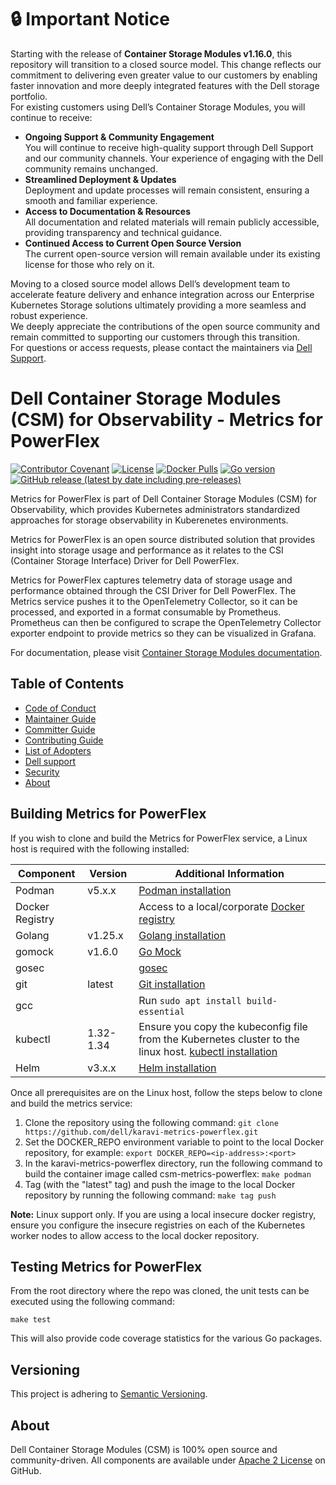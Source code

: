 <!--
Copyright (c) 2021 Dell Inc., or its subsidiaries. All Rights Reserved.

Licensed under the Apache License, Version 2.0 (the "License");
you may not use this file except in compliance with the License.
You may obtain a copy of the License at

    http://www.apache.org/licenses/LICENSE-2.0
-->

# :lock: **Important Notice**
Starting with the release of **Container Storage Modules v1.16.0**, this repository will transition to a closed source model. This change reflects our commitment to delivering even greater value to our customers by enabling faster innovation and more deeply integrated features with the Dell storage portfolio.<br>
For existing customers using Dell’s Container Storage Modules, you will continue to receive:
* **Ongoing Support & Community Engagement**<br>
       You will continue to receive high-quality support through Dell Support and our community channels. Your experience of engaging with the Dell community remains unchanged.
* **Streamlined Deployment & Updates**<br>
        Deployment and update processes will remain consistent, ensuring a smooth and familiar experience.
* **Access to Documentation & Resources**<br>
       All documentation and related materials will remain publicly accessible, providing transparency and technical guidance.
* **Continued Access to Current Open Source Version**<br>
       The current open-source version will remain available under its existing license for those who rely on it.

Moving to a closed source model allows Dell’s development team to accelerate feature delivery and enhance integration across our Enterprise Kubernetes Storage solutions ultimately providing a more seamless and robust experience.<br>
We deeply appreciate the contributions of the open source community and remain committed to supporting our customers through this transition.<br>
For questions or access requests, please contact the maintainers via [Dell Support](https://www.dell.com/support/kbdoc/en-in/000188046/container-storage-interface-csi-drivers-and-container-storage-modules-csm-how-to-get-support).

# Dell Container Storage Modules (CSM) for Observability - Metrics for PowerFlex

[![Contributor Covenant](https://img.shields.io/badge/Contributor%20Covenant-v2.0%20adopted-ff69b4.svg)](https://github.com/dell/csm/blob/main/docs/CODE_OF_CONDUCT.md)
[![License](https://img.shields.io/github/license/dell/karavi-metrics-powerflex)](LICENSE)
[![Docker Pulls](https://img.shields.io/docker/pulls/dellemc/csm-metrics-powerflex)](https://hub.docker.com/r/dellemc/csm-metrics-powerflex)
[![Go version](https://img.shields.io/github/go-mod/go-version/dell/karavi-metrics-powerflex)](go.mod)
[![GitHub release (latest by date including pre-releases)](https://img.shields.io/github/v/release/dell/karavi-metrics-powerflex?include_prereleases&label=latest&style=flat-square)](https://github.com/dell/karavi-metrics-powerflex/releases/latest)

Metrics for PowerFlex is part of Dell Container Storage Modules (CSM) for Observability, which provides Kubernetes administrators standardized approaches for storage observability in Kuberenetes environments.

Metrics for PowerFlex is an open source distributed solution that provides insight into storage usage and performance as it relates to the CSI (Container Storage Interface) Driver for Dell PowerFlex.

Metrics for PowerFlex captures telemetry data of storage usage and performance obtained through the CSI Driver for Dell PowerFlex. The Metrics service pushes it to the OpenTelemetry Collector, so it can be processed, and exported in a format consumable by Prometheus. Prometheus can then be configured to scrape the OpenTelemetry Collector exporter endpoint to provide metrics so they can be visualized in Grafana.

For documentation, please visit [Container Storage Modules documentation](https://dell.github.io/csm-docs/).

## Table of Contents

- [Code of Conduct](https://github.com/dell/csm/blob/main/docs/CODE_OF_CONDUCT.md)
- [Maintainer Guide](https://github.com/dell/csm/blob/main/docs/MAINTAINER_GUIDE.md)
- [Committer Guide](https://github.com/dell/csm/blob/main/docs/COMMITTER_GUIDE.md)
- [Contributing Guide](https://github.com/dell/csm/blob/main/docs/CONTRIBUTING.md)
- [List of Adopters](https://github.com/dell/csm/blob/main/docs/ADOPTERS.md)
- [Dell support](https://www.dell.com/support/incidents-online/en-us/contactus/product/container-storage-modules)
- [Security](https://github.com/dell/csm/blob/main/docs/SECURITY.md)
- [About](#about)

## Building Metrics for PowerFlex

If you wish to clone and build the Metrics for PowerFlex service, a Linux host is required with the following installed:

| Component       | Version   | Additional Information |
| --------------- | --------- | ---------------------- |
| Podman          | v5.x.x    | [Podman installation](https://podman.io/docs/installation) |
| Docker Registry |           | Access to a local/corporate [Docker registry](https://docs.docker.com/registry/) |
| Golang          | v1.25.x   | [Golang installation](https://github.com/travis-ci/gimme) |
| gomock          | v1.6.0    | [Go Mock](https://github.com/golang/mock) |
| gosec           |           | [gosec](https://github.com/securego/gosec) |
| git             | latest    | [Git installation](https://git-scm.com/book/en/v2/Getting-Started-Installing-Git) |
| gcc             |           | Run `sudo apt install build-essential` |
| kubectl         | 1.32-1.34 | Ensure you copy the kubeconfig file from the Kubernetes cluster to the linux host. [kubectl installation](https://kubernetes.io/docs/tasks/tools/install-kubectl/) |
| Helm            | v3.x.x    | [Helm installation](https://helm.sh/docs/intro/install/) |

Once all prerequisites are on the Linux host, follow the steps below to clone and build the metrics service:

1. Clone the repository using the following command: `git clone https://github.com/dell/karavi-metrics-powerflex.git`
2. Set the DOCKER_REPO environment variable to point to the local Docker repository, for example: `export DOCKER_REPO=<ip-address>:<port>`
3. In the karavi-metrics-powerflex directory, run the following command to build the container image called csm-metrics-powerflex: `make podman`
4. Tag (with the "latest" tag) and push the image to the local Docker repository by running the following command: `make tag push`

__Note:__ Linux support only. If you are using a local insecure docker registry, ensure you configure the insecure registries on each of the Kubernetes worker nodes to allow access to the local docker repository.

## Testing Metrics for PowerFlex

From the root directory where the repo was cloned, the unit tests can be executed using the following command:

```console
make test
```

This will also provide code coverage statistics for the various Go packages.

## Versioning

This project is adhering to [Semantic Versioning](https://semver.org/).

## About

Dell Container Storage Modules (CSM) is 100% open source and community-driven. All components are available
under [Apache 2 License](https://www.apache.org/licenses/LICENSE-2.0.html) on
GitHub.
